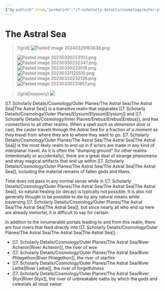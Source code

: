 ```yaml
---
{"dg-publish":true,"permalink":"/7-scholarly-details/cosmology/outer-planes/the-astral-sea/the-astral-sea/","noteIcon":""}
---
```


# The Astral Sea

>[!grid]
>![Pasted image 20240329163638.png](/img/user/x.%20Assets/Attachments/Pasted%20image%2020240329163638.png)
>
>![Pasted image 20230330233103.png](/img/user/x.%20Assets/Attachments/Pasted%20image%2020230330233103.png)
>![Pasted image 20230330232347.png](/img/user/x.%20Assets/Attachments/Pasted%20image%2020230330232347.png)
>![Pasted image 20230330233518.png](/img/user/x.%20Assets/Attachments/Pasted%20image%2020230330233518.png)
>![Pasted image 20230331120510.png](/img/user/x.%20Assets/Attachments/Pasted%20image%2020230331120510.png)
>![Pasted image 20230330232138.png](/img/user/x.%20Assets/Attachments/Pasted%20image%2020230330232138.png)
>![Pasted image 20230330231857.png](/img/user/x.%20Assets/Attachments/Pasted%20image%2020230330231857.png)

>[!grid|masonry]
![](https://i.imgur.com/7tS1Vdh.png)


[[7. Scholarly Details/Cosmology/Outer Planes/The Astral Sea/The Astral Sea\|The Astral Sea]] is a transitive realm that separates [[7. Scholarly Details/Cosmology/Outer Planes/Elysium/Elysium\|Elysium]] and [[7. Scholarly Details/Cosmology/Inner Planes/Erebus/Erebus\|Erebus]], and has connections to all other realms. When a spell such as *dimension door* is cast, the caster travels through the Astral Sea for a fraction of a moment as they travel from where they are to where they want to go. [[7. Scholarly Details/Cosmology/Outer Planes/The Astral Sea/The Astral Sea\|The Astral Sea]] is the most likely realm to end up in if errors are made in any kind of interplanar travel. As it is often the "dumping ground" for other realms (intentionally or accidentally), there are a great deal of strange phenomena and stray magical artifacts that end up within [[7. Scholarly Details/Cosmology/Outer Planes/The Astral Sea/The Astral Sea\|The Astral Sea]], including the material remains of fallen gods and titans. 

Time does not pass in any normal sense while in [[7. Scholarly Details/Cosmology/Outer Planes/The Astral Sea/The Astral Sea\|The Astral Sea]], so natural healing (or decay) is typically not possible. It is also not generally thought to be possible to die by any natural means while traversing [[7. Scholarly Details/Cosmology/Outer Planes/The Astral Sea/The Astral Sea\|The Astral Sea]], but since nearly all who end up here are already immortal, it is difficult to say for certain. 

In addition to the innumerable portals leading to and from this realm, there are four rivers that feed directly into [[7. Scholarly Details/Cosmology/Outer Planes/The Astral Sea/The Astral Sea\|The Astral Sea]] :

- [[7. Scholarly Details/Cosmology/Outer Planes/The Astral Sea/River Acheron\|River Acheron]], the river of woe 
- [[7. Scholarly Details/Cosmology/Outer Planes/The Astral Sea/River Phlegethon\|River Phlegethon]], the river of starfire
- [[7. Scholarly Details/Cosmology/Outer Planes/The Astral Sea/River Lethe\|River Lethe]], the river of forgetfulness
- [[7. Scholarly Details/Cosmology/Outer Planes/The Astral Sea/River Styx\|River Styx]], the river of unbreakable oaths by which the gods and celestials all must swear




